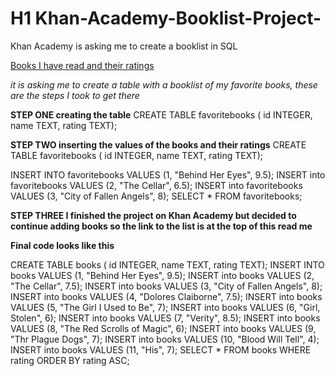 # H1 Khan-Academy-Booklist-Project-
Khan Academy is asking me to create a booklist in SQL

[Books I have read and their ratings](https://www.khanacademy.org/computer-programming/spin-off-of-challenge-book-list-database/5808979639058432)

*it is asking me to create a table with a booklist of my favorite books, these are the steps I took to get there*



**STEP ONE creating the table**
CREATE TABLE favoritebooks (
id INTEGER, name TEXT, rating TEXT);

**STEP TWO inserting the values of the books and their ratings**
CREATE TABLE favoritebooks (
id INTEGER, name TEXT, rating TEXT);

INSERT INTO favoritebooks VALUES (1, "Behind Her Eyes", 9.5);
INSERT into favoritebooks VALUES (2, "The Cellar", 6.5);
INSERT into favoritebooks VALUES (3, "City of Fallen Angels", 8);
SELECT * FROM favoritebooks;

**STEP THREE I finished the project on Khan Academy but decided to continue adding books so the link to the list is at the top of this read me**


**Final code looks like this**

CREATE TABLE books (
id INTEGER, name TEXT, rating TEXT);
INSERT INTO books VALUES (1, "Behind Her Eyes", 9.5);
INSERT into books VALUES (2, "The Cellar", 7.5);
INSERT into books VALUES (3, "City of Fallen Angels", 8);
INSERT into books VALUES (4, "Dolores Claiborne", 7.5);
INSERT into books VALUES (5, "The Girl I Used to Be", 7);
INSERT into books VALUES (6, "Girl, Stolen", 6);
INSERT into books VALUES (7, "Verity", 8.5);
INSERT into books VALUES (8, "The Red Scrolls of Magic", 6);
INSERT into books VALUES (9, "Thr Plague Dogs", 7);
INSERT into books VALUES (10, "Blood Will Tell", 4);
INSERT into books VALUES (11, "His", 7);
SELECT * FROM books WHERE rating ORDER BY rating ASC;
